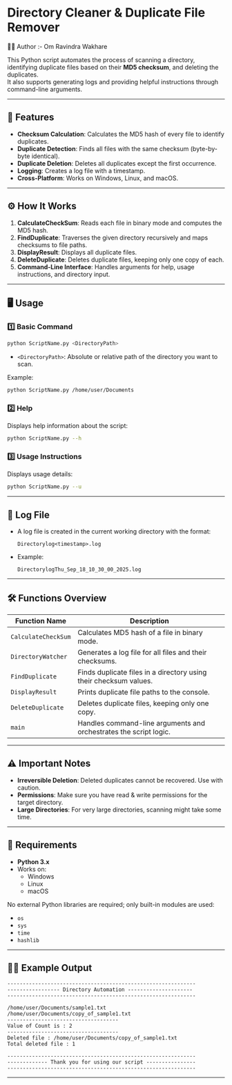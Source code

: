 # Directory Cleaner & Duplicate File Remover


👨‍💻 Author :- Om Ravindra Wakhare

This Python script automates the process of scanning a directory, identifying duplicate files based on their **MD5 checksum**, and deleting the duplicates.  
It also supports generating logs and providing helpful instructions through command-line arguments.

---

## 📂 Features
- **Checksum Calculation**: Calculates the MD5 hash of every file to identify duplicates.
- **Duplicate Detection**: Finds all files with the same checksum (byte-by-byte identical).
- **Duplicate Deletion**: Deletes all duplicates except the first occurrence.
- **Logging**: Creates a log file with a timestamp.
- **Cross-Platform**: Works on Windows, Linux, and macOS.

---

## ⚙️ How It Works
1. **CalculateCheckSum**: Reads each file in binary mode and computes the MD5 hash.
2. **FindDuplicate**: Traverses the given directory recursively and maps checksums to file paths.
3. **DisplayResult**: Displays all duplicate files.
4. **DeleteDuplicate**: Deletes duplicate files, keeping only one copy of each.
5. **Command-Line Interface**: Handles arguments for help, usage instructions, and directory input.

---

## 🖥️ Usage

### 1️⃣ Basic Command
```bash
python ScriptName.py <DirectoryPath>
```
- `<DirectoryPath>`: Absolute or relative path of the directory you want to scan.

Example:
```bash
python ScriptName.py /home/user/Documents
```

### 2️⃣ Help
Displays help information about the script:
```bash
python ScriptName.py --h
```

### 3️⃣ Usage Instructions
Displays usage details:
```bash
python ScriptName.py --u
```

---

## 📝 Log File
- A log file is created in the current working directory with the format:
  ```
  Directorylog<timestamp>.log
  ```
- Example:  
  ```
  DirectorylogThu_Sep_18_10_30_00_2025.log
  ```

---

## 🛠️ Functions Overview
| Function Name       | Description                                                        |
|---------------------|--------------------------------------------------------------------|
| `CalculateCheckSum` | Calculates MD5 hash of a file in binary mode.                      |
| `DirectoryWatcher`  | Generates a log file for all files and their checksums.            |
| `FindDuplicate`     | Finds duplicate files in a directory using their checksum values.   |
| `DisplayResult`     | Prints duplicate file paths to the console.                         |
| `DeleteDuplicate`   | Deletes duplicate files, keeping only one copy.                     |
| `main`              | Handles command-line arguments and orchestrates the script logic.   |

---

## ⚠️ Important Notes
- **Irreversible Deletion**: Deleted duplicates cannot be recovered. Use with caution.
- **Permissions**: Make sure you have read & write permissions for the target directory.
- **Large Directories**: For very large directories, scanning might take some time.

---

## 🧩 Requirements
- **Python 3.x**
- Works on:
  - Windows
  - Linux
  - macOS

No external Python libraries are required; only built-in modules are used:
- `os`
- `sys`
- `time`
- `hashlib`

---

## 🧑‍💻 Example Output
```
-------------------------------------------------------------
----------------- Directory Automation ---------------------
-------------------------------------------------------------

/home/user/Documents/sample1.txt
/home/user/Documents/copy_of_sample1.txt
------------------------------------
Value of Count is : 2
------------------------------------
Deleted file : /home/user/Documents/copy_of_sample1.txt
Total deleted file : 1

-------------------------------------------------------------
------------- Thank you for using our script ----------------
-------------------------------------------------------------
```

---



